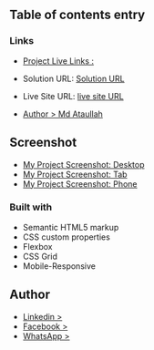 ## Table of contents entry

### Links

- [Project Live Links : ](https://ataullah1.github.io/chat-app-design/)
- Solution URL: [Solution URL](https://ataullah1.github.io/chat-app-design/)
- Live Site URL: [live site URL](https://ataullah1.github.io/chat-app-design/)

- [Author > Md Ataullah](https://www.linkedin.com/in/md-ataullah/)

## Screenshot

- [My Project Screenshot: Desktop](./design/pc.png)
- [My Project Screenshot: Tab](./design/tab.png)
- [My Project Screenshot: Phone](./design/phn.jpeg)

### Built with

- Semantic HTML5 markup
- CSS custom properties
- Flexbox
- CSS Grid
- Mobile-Responsive

## Author

- [Linkedin >](https://www.linkedin.com/in/md-ataullah/)
- [Facebook >](https://www.facebook.com/MdAtaullah11)
- [WhatsApp >](https://api.whatsapp.com/send/?phone=8801719199967&text&type=phone_number&app_absent=0)
